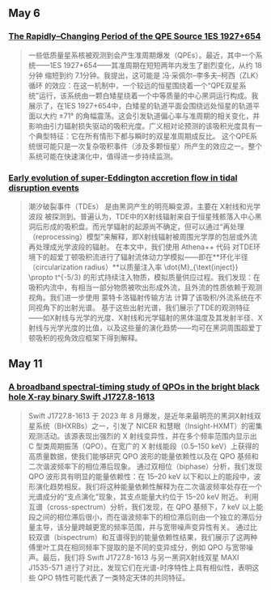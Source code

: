 ## May 6
### [The Rapidly–Changing Period of the QPE Source 1ES 1927+654](https://arxiv.org/pdf/2505.02832v1)
> 一些低质量星系核被观测到会产生准周期爆发（QPEs）。最近，其中一个系统——1ES 1927+654——其准周期在短短两年内发生了剧烈变化，从约 18分钟 缩短到约 7.1分钟。我提出，这可能是 冯·采佩尔–李多夫–柯西（ZLK）循环 的效应：在这一机制中，一个较远的恒星围绕着一个“QPE双星系统”运行，该系统由一颗白矮星绕着一个中等质量的中心黑洞运行构成。我展示了，在1ES 1927+654中，白矮星的轨道平面会围绕远处恒星的轨道平面以大约 ±71° 的角幅震荡。这会引发轨道偏心率与准周期的相关变化，并影响由引力辐射损失驱动的吸积光度。广义相对论预测的该吸积光度具有一个典型特征：它在所有情形下都与瞬时的双星准周期成反比。
这个QPE系统很可能只是一次复杂吸积事件（涉及多颗恒星）所产生的效应之一。整个系统可能在快速演化中，值得进一步持续监测。

### [Early evolution of super-Eddington accretion flow in tidal disruption events](https://arxiv.org/pdf/2505.02434v1)
> 潮汐破裂事件（TDEs） 是由黑洞产生的明亮瞬变源，主要在 X射线和光学波段 被探测到。普遍认为，TDE中的X射线辐射来自于恒星残骸落入中心黑洞后形成的吸积盘。而光学辐射的起源尚不确定，但可以通过“再处理（reprocessing）模型”来解释，即X射线辐射被周围光学厚的包层或外流再处理成光学波段的辐射。
在本文中，我们使用 Athena++ 代码 对TDE环境下的超爱丁顿吸积流进行了辐射流体动力学模拟——即在**环化半径（circularization radius）**以质量注入率
\dot{M}_{\text{inject}} \propto t^{-5/3}
的形式持续注入物质，模拟质量供应过程。我们发现：在吸积内流中，有相当一部分物质被吹出形成外流，且外流的性质依赖于观测视角。我们进一步使用 蒙特卡洛辐射传输方法 计算了该吸积/外流系统在不同视角下的出射光谱。
基于这些出射光谱，我们展示了TDE的观测特征——如X射线与光学的光度、X射线和光学辐射的黑体温度及其发射半径、X射线与光学光度的比值，以及这些量的演化趋势——均可在黑洞周围超爱丁顿吸积的视角效应框架下得到解释。

## May 11
### [A broadband spectral-timing study of QPOs in the bright black hole X-ray binary Swift J1727.8-1613](https://arxiv.org/pdf/2505.05060v1)
> Swift J1727.8-1613 于 2023 年 8 月爆发，是近年来最明亮的黑洞X射线双星系统（BHXRBs）之一，引发了 NICER 和慧眼（Insight-HXMT）的密集观测活动。该源表现出强烈的 X 射线变异性，并在多个频率范围内显示出 C 型类周期振荡（QPO）。在宽广的 X 射线能段（0.5–150 keV）上获得的高质量数据，使我们能够研究 QPO 波形的能量依赖性以及在 QPO 基频和二次谐波频率下的相位滞后现象。
通过双相位（biphase）分析，我们发现 QPO 波形具有明显的能量依赖性：在 15–20 keV 以下和以上的能段中，波形演化趋势相反。我们将这种能量依赖性解释为在二次谐波频率处存在一个光谱成分的“支点演化”现象，其支点能量大约位于 15–20 keV 附近。
利用互谱（cross-spectrum）分析，我们发现，在 QPO 基频下，7 keV 以上能段之间的相位滞后很小，而在谐波频率下的相位滞后则由一个独立的滞后分量主导，该分量跨越更宽的频率范围，并与宽带噪声变异性有关。
通过比较双谱（bispectrum）和互谱得到的能量依赖性结果，我们展示了这两种傅里叶工具在相同频率下提取的是不同的变异成分，例如 QPO 与宽带噪声。最后，我们将 Swift J1727.8-1613 与另一黑洞X射线双星 MAXI J1535-571 进行了对比，发现它们在光谱-时序特性上具有相似性，表明这些 QPO 特性可能代表了一类特定天体的共同特征。

